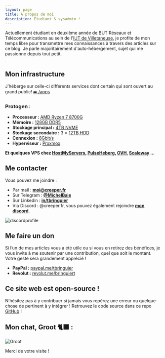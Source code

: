 ```yaml
---
layout: page
title: À propos de moi
description: Étudiant & sysadmin !
---
```


Actuellement étudiant en deuxième année de BUT Réseaux et Télécommunications au sein de l'[IUT de Villetaneuse](https://iutv.univ-paris13.fr/), je profite de mon temps libre pour transmettre mes connaissances à travers des articles sur ce blog. Je parle majoritairement d'auto-hébergement, sujet qui me passionne depuis tout petit.

<img src="../assets/img/moi_irl.png" style="display: block; margin: 0 auto; zoom:10%;" />

## Mon infrastructure

J’héberge sur celle-ci différents services dont certain qui sont ouvert au grand public! [➡️ /apps](https://creeper.fr/apps)

### Protogen :

- **Processeur :** [AMD Ryzen 7 8700G](https://www.amazon.fr/dp/B0CQ4JBKW3)
- **Mémoire :** [128GB DDR5](https://www.amazon.fr/dp/B0C34D1BBT)
- **Stockage principal :** [4TB NVME](https://www.amazon.fr/dp/B0CBYZ6DD1)
- **Stockage secondaire :** 3 × [12TB HDD](https://www.amazon.fr/dp/B0CFBF7SV8)
- **Connexion :** [8Gbit/s](8Gbit/s)
- **Hyperviseur :** [Proxmox](https://proxmox.com/)

**Et quelques VPS chez [HostMyServers](https://www.hostmyservers.fr/), [PulseHeberg](https://pulseheberg.com/cloud/), [OVH](https://www.ovhcloud.com/fr/vps/), [Scaleway](https://www.scaleway.com/fr/instances-virtuelles/) ...**

## Me contacter

Vous pouvez me joindre : 

* Par mail : [**moi@creeper.fr**](mailto:moi@creeper.fr)
* Sur Telegram : [**@MichelBaie**](https://t.me/MichelBaie)
* Sur Linkedin : [**in/tbringuier**](https://www.linkedin.com/in/tbringuier)
* Via Discord : @creeper.fr, vous pouvez également rejoindre [**mon discord**](https://discord.gg/34tTSGRRyb).

![discordprofile](https://discordprofile.creeper.fr)

## Me faire un don

Si l’un de mes articles vous a été utile ou si vous en retirez des bénéfices, je vous invite à me soutenir par une contribution, quel que soit le montant. Votre geste sera grandement apprécié !

- **PayPal :** [paypal.me/tbringuier](https://paypal.me/tbringuier)
- **Revolut :** [revolut.me/bringuiert](https://revolut.me/bringuiert)

## Ce site web est open-source !

N’hésitez pas à y contribuer si jamais vous repérez une erreur ou quelque-chose de pertinent à y intégrer ! Retrouvez le code source dans ce repo [GitHub](https://github.com/MichelBaie/creeper.fr/) !

## Mon chat, Groot 🐈‍⬛ :

![Groot](assets/img/groot.png)

Merci de votre visite ! 